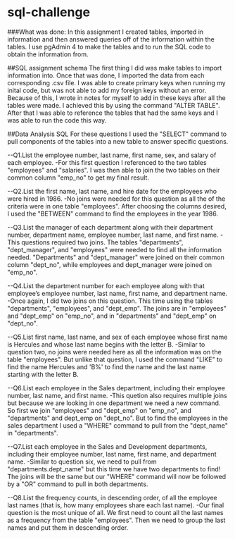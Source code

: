 # sql-challenge

###What was done:
In this assignment I created tables, imported in information and then answered queries off of the information within the tables. I use pgAdmin 4 to make the tables and to run the SQL code to obtain the information from.

##SQL assignment schema
The first thing I did was make tables to import information into. Once that was done, I imported the data from each corresponding .csv file. I was able to create primary keys when running my inital code, but was not able to add my foreign keys without an error. Because of this, I wrote in notes for myself to add in these keys after all the tables were made. I achieved this by using the command "ALTER TABLE". After that I was able to reference the tables that had the same keys and I was able to run the code this way.

##Data Analysis SQL
For these questions I used the "SELECT" command to pull components of the tables into a new table to answer specific questions.

--Q1.List the employee number, last name, first name, sex, and salary of each employee.
    -For this first question I referenced to the two tables "employees" and "salaries". I was then able to join the two tables on their common column "emp_no" to get my final result.

--Q2.List the first name, last name, and hire date for the employees who were hired in 1986.
    -No joins were needed for this question as all the of the criteria were in one table "employees". After choosing the columns desired, I used the "BETWEEN" command to find the employees in the year 1986.
 
--Q3.List the manager of each department along with their department number, department name, employee number, last name, and first name.
    -This questions required two joins. The tables "departments", "dept_manager", and "employees" were needed to find all the information needed. "Departments" and "dept_manager" were joined on their common column "dept_no", while employees and dept_manager were joined on "emp_no".
    
--Q4.List the department number for each employee along with that employee’s employee number, last name, first name, and department name.
    -Once again, I did two joins on this question. This time using the tables "departments", "employees", and "dept_emp". The joins are in "employees" and "dept_emp" on "emp_no", and in "departments" and "dept_emp" on "dept_no".
    
--Q5.List first name, last name, and sex of each employee whose first name is Hercules and whose last name begins with the letter B.
    -Similar to question two, no joins were needed here as all the information was on the table "employees". But unlike that question, I used the command "LIKE" to find the name Hercules and 'B%' to find the name and the last name starting with the letter B.
    
--Q6.List each employee in the Sales department, including their employee number, last name, and first name.
    -This quetion also requires multiple joins but because we are looking in one department we need a new command. So first we join "employees" and "dept_emp" on "emp_no", and "departments" and dept_emp on "dept_no". But to find the employees in the sales department I used a "WHERE" command to pull from the "dept_name" in "departments".
    
--Q7.List each employee in the Sales and Development departments, including their employee number, last name, first name, and department name.
    -Similar to question six, we need to pull from "departments.dept_name" but this time we have two departments to find! The joins will be the same but our "WHERE" command will now be followed by a "OR" command to pull in both departments.
    
--Q8.List the frequency counts, in descending order, of all the employee last names (that is, how many employees share each last name).
    -Our final question is the most unique of all. We first need to count all the last names as a frequency from the table "employees". Then we need to group the last names and put them in descending order.
 

